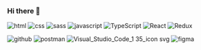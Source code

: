 ### Hi there 👋




![html](https://user-images.githubusercontent.com/90106169/215702496-b3862c3f-dc24-4203-b72b-8bb4d984e343.png)
![css](https://user-images.githubusercontent.com/90106169/215702516-3d8b7f24-90ad-4764-9d36-648a27926ddd.png)
![sass](https://user-images.githubusercontent.com/90106169/215702551-40ab0a3a-4656-4566-b548-018ab5a73364.png)
![javascript](https://user-images.githubusercontent.com/90106169/215702286-379025b2-edb2-4dec-bacc-7f8e133e2c29.png)
![TypeScript](https://user-images.githubusercontent.com/90106169/215704015-a8cd8334-2beb-4d53-8b03-6af4655b8af9.png)
![React](https://user-images.githubusercontent.com/90106169/215703386-d1cf3a10-d085-45b5-99b4-31013b782558.png)
![Redux](https://user-images.githubusercontent.com/90106169/215703741-6ace2d61-caa3-4452-8bdc-b5b6679dd5aa.png)

![github](https://user-images.githubusercontent.com/90106169/215702767-51f740dc-7cfe-4a32-aa9c-42935bae864d.png)
![postman](https://user-images.githubusercontent.com/90106169/215702809-457d8e9a-57c7-4e96-b48c-e36389e600d5.png)
![Visual_Studio_Code_1 35_icon svg](https://user-images.githubusercontent.com/90106169/215702836-c480612f-f081-4dad-9beb-a043dd3ae3ea.png)
![figma](https://user-images.githubusercontent.com/90106169/215702853-37e1d730-4a80-4120-ae0a-306ef5dae626.png)







<!--
**Kosynskyi/Kosynskyi** is a ✨ _special_ ✨ repository because its `README.md` (this file) appears on your GitHub profile.

Here are some ideas to get you started:

- 🔭 I’m currently working on ...
- 🌱 I’m currently learning ...
- 👯 I’m looking to collaborate on ...
- 🤔 I’m looking for help with ...
- 💬 Ask me about ...
- 📫 How to reach me: ...
- 😄 Pronouns: ...
- ⚡ Fun fact: ...

-->
